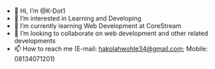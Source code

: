 - 👋 Hi, I’m @K-Dot1
- 👀 I’m interested in Learning and Developing
- 🌱 I’m currently learning Web Development at CoreStream
- 💞️ I’m looking to collaborate on web development and other related developments
- 📫 How to reach me (E-mail: hakolahwohle34@gmail.com; Mobile: 08134071201)

<!---
K-Dot1/K-Dot1 is a ✨ special ✨ repository because its `README.md` (this file) appears on your GitHub profile.
You can click the Preview link to take a look at your changes.
--->
